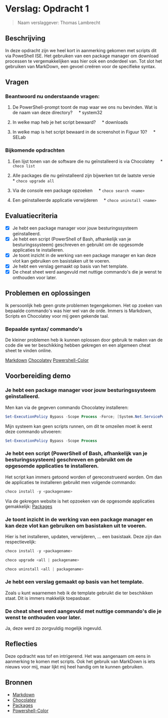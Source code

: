 # Verslag: Opdracht 1

> Naam verslaggever: Thomas Lambrecht  

## Beschrijving
In deze opdracht zijn we heel kort in aanmerking gekomen met scripts dit via PoweShell ISE. Het gebruiken van een package manager om download processen te vergemakkelijken was hier ook een onderdeel van. Tot slot het gebruiken van MarkDown, een gevoel creëren voor de specifieke syntax.

## Vragen
### Beantwoord nu onderstaande vragen:
1. De PowerShell-prompt toont de map waar we ons nu bevinden. Wat is de naam van deze directory?
    * system32

2. In welke map heb je het script bewaard?
    * downloads
    
1. In welke map is het script bewaard in de screenshot in Figuur 10?
    * SELab
    
### Bijkomende opdrachten
1. Een lijst tonen van de software die nu geïnstalleerd is via Chocolatey
    * ```choco list```

2. Alle packages die nu geïnstalleerd zijn bijwerken tot de laatste versie
    * ```choco upgrade all```

3. Via de console een package opzoeken
    * ```choco search <name>```

4. Een geïnstalleerde applicatie verwijderen
    * ```choco uninstall <name>```
    
## Evaluatiecriteria
- [x] Je hebt een package manager voor jouw besturingssysteem geïnstalleerd.
- [x] Je hebt een script (PowerShell of Bash, afhankelijk van je besturingssysteem) geschreven en gebruikt om de opgesomde applicaties te installeren.
- [x] Je toont inzicht in de werking van een package manager en kan deze vlot kan gebruiken om basistaken uit te voeren.
- [x] Je hebt een verslag gemaakt op basis van het template.
- [x] De cheat sheet werd aangevuld met nuttige commando's die je wenst te onthouden voor later.

## Problemen en oplossingen
Ik persoonlijk heb geen grote problemen tegengekomen. Het op zoeken van bepaalde commando's was hier wel van de orde. Immers is Markdown, Scripts en Chocolatey voor mij geen gekende taal.

### Bepaalde syntax/ commando's
De kleiner problemen heb ik kunnen oplossen door gebruik te maken van de code die we ter beschikking hebben gekregen en een algemeen cheat sheet te vinden online.

[Markdown](https://github.com/adam-p/markdown-here/wiki/Markdown-Cheatsheet)
[Chocolatey](https://gist.github.com/yunga/99d04694e2466e017c5502d7c828d4f4)
[Powershell-Color](https://www.tutorialspoint.com/how-to-change-the-color-of-the-powershell-ise-editor-using-command?)

## Voorbereiding demo
### Je hebt een package manager voor jouw besturingssysteem geïnstalleerd.
Men kan via de gegeven commando Chocolatey installeren:
```PowerShell
Set-ExecutionPolicy Bypass -Scope Process -Force; [System.Net.ServicePointManager]::SecurityProtocol = [System.Net.ServicePointManager]::SecurityProtocol -bor 3072; iex ((New-Object System.Net.WebClient).DownloadString('https://community.chocolatey.org/install.ps1'))
```

Mijn systeem kan geen scripts runnen, om dit te omzeilen moet ik eerst deze commando uitvoeren:
```PowerShell
Set-ExecutionPolicy Bypass -Scope Process
```

### Je hebt een script (PowerShell of Bash, afhankelijk van je besturingssysteem) geschreven en gebruikt om de opgesomde applicaties te installeren.
Het script kan immers getoond worden of gereconstrueerd worden.
Om dan de applicaties te installeren gebruikt men volgende commando:
```PowerShell
choco install -y <packagename>
```

Via de gekregen website is het opzoeken van de opgesomde applicaties gemakkelijk: [Packages](https://community.chocolatey.org/packages/)

### Je toont inzicht in de werking van een package manager en kan deze vlot kan gebruiken om basistaken uit te voeren.
Hier is het installeren, updaten, verwijderen, ... een basistaak. Deze zijn dan respectievelijk:

```PowerShell
choco install -y <packagename>
```

```PowerShell
choco upgrade <all | packagename>
```

```PowerShell
choco uninstall <all | packagename>
```

### Je hebt een verslag gemaakt op basis van het template.
Zoals u kunt waarnemen heb ik de template gebruikt die ter beschikken staat.
Dit is immers makkelijk toepasbaar.

### De cheat sheet werd aangevuld met nuttige commando's die je wenst te onthouden voor later.
Ja, deze werd zo zorgvuldig mogelijk ingevuld.

## Reflecties
Deze opdracht was tof en intrigerend. Het was aangenaam om eens in aanmerking te komen met scripts. Ook het gebruik van MarkDown is iets nieuws voor mij, maar lijkt mij heel handig om te kunnen gebruiken.

## Bronnen
- [Markdown](https://github.com/adam-p/markdown-here/wiki/Markdown-Cheatsheet)
- [Chocolatey](https://gist.github.com/yunga/99d04694e2466e017c5502d7c828d4f4)
- [Packages](https://community.chocolatey.org/packages/)
- [Powershell-Color](https://www.tutorialspoint.com/how-to-change-the-color-of-the-powershell-ise-editor-using-command?)